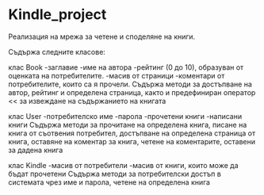 # Kindle_project
 Реализация на мрежа за четене и споделяне на книги.
 
 Съдържа следните класове:
 
 клас Book
    -заглавие
    -име на автора
    -рейтинг (0 до 10), образуван от оценката на потребителите.
    -масив от страници
    -коментари от потребителите, които са я прочели.
Съдържа методи за достъпване на автор, рейтинг и определена страница, както и предефиниран оператор << за извеждане на съдържанието на книгата

 клас User
    -потребителско име
    -парола
    -прочетени книги
    -написани книги
Съдържа методи за прочитане на определена книга, писане на книга от съотвения потребител, достъпване на определена страница от книга, оставяне на коментар за книга, четене на коментарите, оставени за дадена книга

клас Kindle
    -масив от потребители
    -масив от книги, които може да бъдат прочетени
Съдържа методи за потребителски достъп в системата чрез име и парола, четене на определена книга


